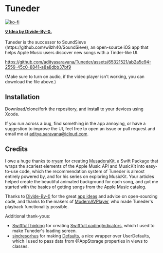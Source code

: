 # Tuneder
[![ko-fi](https://ko-fi.com/img/githubbutton_sm.svg)](https://ko-fi.com/F1F6MHTT3)

<strong>
<a href="https://github.com/Divide-By-0/app-ideas-people-would-use">💡 Idea by Divide-By-0.</a>

</strong>
<br>
<br>
Tuneder is the successor to SoundSieve (https://github.com/wilzh40/SoundSieve), an open-source iOS app that helps Apple Music users discover new songs with a Tinder-like UI. 

https://github.com/adityasaravana/Tuneder/assets/65321521/ab2a5e94-2559-45c0-8841-a8a8dbb37bf9

(Make sure to turn on audio, if the video player isn't working, you can download the file above.)

## Installation
Download/clone/fork the repository, and install to your devices using Xcode.

 If you run across a bug, find something in the app annoying, or have a suggestion to improve the UI, feel free to open an issue or pull request and email me at aditya.saravana@icloud.com. 

## Credits

I owe a huge thanks to [rryam](https://github.com/rryam) for creating [MusadoraKit](https://github.com/rryam/MusadoraKit), a Swift Package that wraps the scariest elements of the Apple Music API and MusicKit into easy-to-use code, which the recommendation system of Tuneder is almost entirely powered by, and for his series on exploring MusicKit. Your articles helped create the beautiful animated background for each song, and got me started with the basics of getting songs from the Apple Music catalog. 

Thanks to [Divide-By-0](https://github.com/Divide-By-0/) for the great [app ideas](https://github.com/Divide-By-0/ideas-for-projects-people-would-use) and advice on open-sourcing code, and thanks to the makers of [ModernAVPlayer](https://github.com/noreasonprojects/ModernAVPlayer), who made Tuneder's playback functionality possible.

Additional thank-yous:
- [SwiftfulThinking](https://github.com/SwiftfulThinking) for creating [SwiftfulLoadingIndicators](https://github.com/SwiftfulThinking/SwiftfulLoadingIndicators), which I used to make Tuneder's loading screen.
- [sindresorhus](https://github.com/sindresorhus) for making [Defaults](https://github.com/sindresorhus/Defaults), a nice wrapper over UserDefaults, which I used to pass data from @AppStorage properties in views to classes.

<br>
<br>




